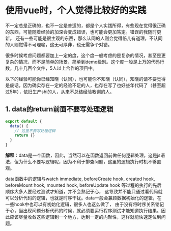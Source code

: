 # 使用vue时，个人觉得比较好的实践

不一定总是正确的，也不一定是普适的，都是个人实践所得，有些现在觉得很正确的东西，可能随着经验的加深会变成错误，也可能会更加笃定。错误的我随时更新。
还有一些可能是很主观的东西，那么认同的人则会觉得倍儿有道理，不认同的人则觉得不可理喻，这无可厚非，也无需争个对错。

很多时候考虑问题都要加上一定的度，这个度一般考虑的是复杂的情况，甚至是更复杂的情况，而不是简单的场景，简单到demo级别。这个度一般是上万的代码行数，几十几百个文件，5人以上合作的项目中。

以下的经验可能你已经知晓（认同），也可能你不知晓（认同），知晓的请不要觉得是废话，因为确实存在一定的经验不足的人，也存在写了也好些年代码了（甚至超过5年），依旧生产shi的人，从来不总结经验教训的人。

## 1. data的return前面不要写处理逻辑

```javascript
export default {
  data() {
    // 这里不要写处理逻辑
    return {}
  }
}
```
**解释**：data是一个函数，因此，当然可以在函数返回前做任何逻辑处理，这是js语法，但为什么不要写逻辑呢，因为不利于排查问题，这里的逻辑执行时机不够直观。

data函数中的逻辑与watch immediate, beforeCreate hook, created hook, beforeMount hook, mounted hook, beforeUpdate hook 等过程的执行的先后顺序大多人要经过测试才知道，并不会熟记于心，
这导致并不能只通过看代码就可以分析代码的逻辑，也就是时序干扰。data一般会兼顾数据初始化的逻辑，在一些hook中也可以有初始化逻辑，很多人也这么做了，
由于没有将时序关系铭记于心，当出现问题分析代码的时候，就必须要运行程序测试才能知道执行结果。因此应该尽量收敛这些逻辑到一个地方，达到一定的内聚性，这样就能快速定位到问题。
